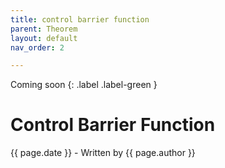 ```yaml
---
title: control barrier function
parent: Theorem
layout: default
nav_order: 2

---
```



Coming soon
{: .label .label-green }


# Control Barrier Function
<p>{{ page.date }} - Written by {{ page.author }}</p>